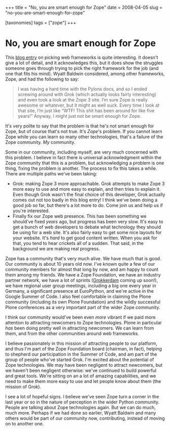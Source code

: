 +++
title = "No, you are smart enough for Zope"
date = 2008-04-05
slug = "no-you-are-smart-enough-for-zope"

[taxonomies]
tags = ["zope"]
+++

# No, you are smart enough for Zope

This [blog
entry](http://wyattbaldwin.com/2008/04/04/ruby-on-rails-revisited/) on
picking web frameworks is quite interesting. It doesn't give a lot of
detail, and it acknowledges this, but it does show the struggles someone
goes through trying to pick the right framework for the job (and one
that fits his mind). Wyatt Baldwin considered, among other frameworks,
Zope, and had the following to say:

> I was having a hard time with the Pylons docs, and so I ended screwing
> around with Grok (which actually looks fairly interesting) and even
> took a look at the Zope 3 site. I’m sure Zope is really awesome or
> whatever, but it might as well suck. Every time I look at that site,
> I’m just like “WTF! This shit has been around for like five years!”
> Anyway, I might just not be smart enough for Zope.

It's very polite to say that the problem is that he's not smart enough
for Zope, but of course that's not true. It's *Zope*'s problem. If you
cannot learn Zope while you can learn so many other technologies, that's
a failure of the Zope community. *My* community.

Some in our community, including myself, are very much concerned with
this problem. I believe in fact there is universal acknowledgment within
the Zope community that this is a problem, but acknowledging a problem
is one thing, fixing the problem is another. The process to fix this
takes a while. There are multiple paths we've been taking:

- Grok: making Zope 3 more approachable. Grok attempts to make Zope 3
  more easy to use and more easy to explain, and then tries to explain
  it. Even though Grok wasn't the final choice of this developer, Grok
  actually comes out not too badly in this blog entry! I think we've
  been doing a good job so far, but there's a lot more to do. Come join
  us and help us if you're interested.
- Finally fix our Zope web presence. This has been something we
  should've fixed *years* ago, but progress has been very slow. It's
  easy to get a bunch of web developers to debate what technology they
  should be using for a web site. It's also fairly easy to get some nice
  layouts for your website. It's *hard* to get good content written.
  When you ask for that, you tend to hear crickets all of a sudden. That
  said, in the background we are making real progress.

Zope has a community that's very much alive. We have much that is good.
Our community is about 10 years old now. I've known quite a few of our
community members for almost that long by now, and am happy to count
them among my friends. We have a Zope Foundation, we have an industry
partner network, we have a lot of sprints
([Grokkerdam](http://wiki.zope.org/grok/GrokkerdamSprint) coming up
soon!), we have regional user group meetings, including a big one every
year in Germany, a significant presence at EuroPython, and we're active
in the Google Summer of Code. I also feel comfortable in claiming the
Plone community (including its own Plone Foundation) and the wildly
successful Plone conferences as a very important part of the wider Zope
community.

I think our community would've been even *more* vibrant if we paid more
attention to attracting newcomers to Zope technologies. Plone in
particular *has* been doing pretty well in attracting newcomers. We can
learn from them, and from the other communities around web frameworks.

I believe passionately in this mission of attracting people to our
platform, and thus I'm part of the Zope Foundation board (chairman, in
fact), helping to shepherd our participation in the Summer of Code, and
am part of the group of people who've started Grok. I'm excited about
the potential of Zope technologies. We may have been negligent to
attract newcomers, but we haven't been negligent otherwise: we've
continued to build powerful and great tools. We're sitting on an a lot
of amazing capabilities, and we need to make them more easy to use and
let people know about them (the mission of Grok).

I see a lot of hopeful signs. I believe we've seen Zope turn a corner in
the last year or so in the nature of perception in the wider Python
community. People are talking about Zope technologies again. But we can
do much, much more. Perhaps if we had done so earlier, Wyatt Baldwin and
many others would be part of our community now, contributing, instead of
moving on to another one.
